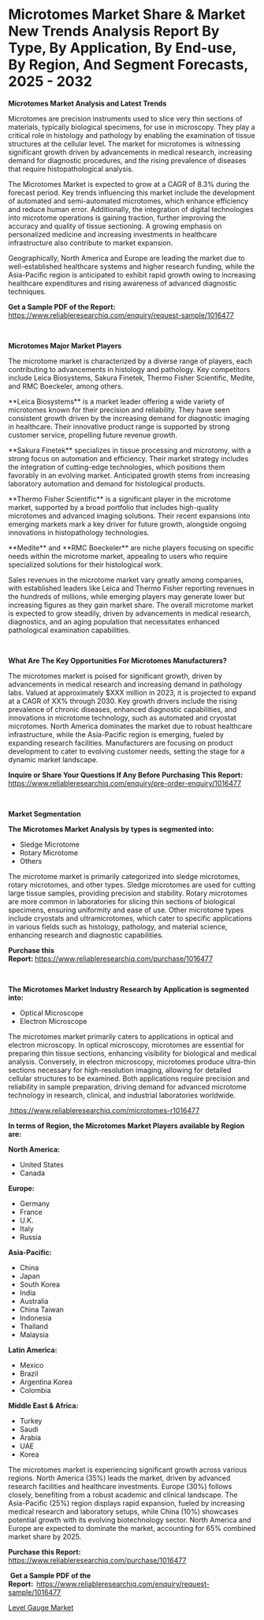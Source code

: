 <p><h1>Microtomes Market Share & Market New Trends Analysis Report By Type, By Application, By End-use, By Region, And Segment Forecasts, 2025 - 2032</h1></p><p><strong>Microtomes Market Analysis and Latest Trends</strong></p>
<p><p>Microtomes are precision instruments used to slice very thin sections of materials, typically biological specimens, for use in microscopy. They play a critical role in histology and pathology by enabling the examination of tissue structures at the cellular level. The market for microtomes is witnessing significant growth driven by advancements in medical research, increasing demand for diagnostic procedures, and the rising prevalence of diseases that require histopathological analysis.</p><p>The Microtomes Market is expected to grow at a CAGR of 8.3% during the forecast period. Key trends influencing this market include the development of automated and semi-automated microtomes, which enhance efficiency and reduce human error. Additionally, the integration of digital technologies into microtome operations is gaining traction, further improving the accuracy and quality of tissue sectioning. A growing emphasis on personalized medicine and increasing investments in healthcare infrastructure also contribute to market expansion. </p><p>Geographically, North America and Europe are leading the market due to well-established healthcare systems and higher research funding, while the Asia-Pacific region is anticipated to exhibit rapid growth owing to increasing healthcare expenditures and rising awareness of advanced diagnostic techniques.</p></p>
<p><strong>Get a Sample PDF of the Report:&nbsp;</strong> <a href="https://www.reliableresearchiq.com/enquiry/request-sample/1016477?utm_campaign=2449&utm_medium=2&utm_source=Github&utm_content=ia&utm_term=10042025&utm_id=microtomes">https://www.reliableresearchiq.com/enquiry/request-sample/1016477</a></p>
<p>&nbsp;</p>
<p><strong>Microtomes Major Market Players</strong></p>
<p><p>The microtome market is characterized by a diverse range of players, each contributing to advancements in histology and pathology. Key competitors include Leica Biosystems, Sakura Finetek, Thermo Fisher Scientific, Medite, and RMC Boeckeler, among others.</p><p>**Leica Biosystems** is a market leader offering a wide variety of microtomes known for their precision and reliability. They have seen consistent growth driven by the increasing demand for diagnostic imaging in healthcare. Their innovative product range is supported by strong customer service, propelling future revenue growth.</p><p>**Sakura Finetek** specializes in tissue processing and microtomy, with a strong focus on automation and efficiency. Their market strategy includes the integration of cutting-edge technologies, which positions them favorably in an evolving market. Anticipated growth stems from increasing laboratory automation and demand for histological products.</p><p>**Thermo Fisher Scientific** is a significant player in the microtome market, supported by a broad portfolio that includes high-quality microtomes and advanced imaging solutions. Their recent expansions into emerging markets mark a key driver for future growth, alongside ongoing innovations in histopathology technologies.</p><p>**Medite** and **RMC Boeckeler** are niche players focusing on specific needs within the microtome market, appealing to users who require specialized solutions for their histological work.</p><p>Sales revenues in the microtome market vary greatly among companies, with established leaders like Leica and Thermo Fisher reporting revenues in the hundreds of millions, while emerging players may generate lower but increasing figures as they gain market share. The overall microtome market is expected to grow steadily, driven by advancements in medical research, diagnostics, and an aging population that necessitates enhanced pathological examination capabilities.</p></p>
<p>&nbsp;</p>
<p><strong>What Are The Key Opportunities For Microtomes Manufacturers?</strong></p>
<p><p>The microtomes market is poised for significant growth, driven by advancements in medical research and increasing demand in pathology labs. Valued at approximately $XXX million in 2023, it is projected to expand at a CAGR of XX% through 2030. Key growth drivers include the rising prevalence of chronic diseases, enhanced diagnostic capabilities, and innovations in microtome technology, such as automated and cryostat microtomes. North America dominates the market due to robust healthcare infrastructure, while the Asia-Pacific region is emerging, fueled by expanding research facilities. Manufacturers are focusing on product development to cater to evolving customer needs, setting the stage for a dynamic market landscape.</p></p>
<p><strong>Inquire or Share Your Questions If Any Before Purchasing This Report:</strong> <a href="https://www.reliableresearchiq.com/enquiry/pre-order-enquiry/1016477?utm_campaign=2449&utm_medium=2&utm_source=Github&utm_content=ia&utm_term=10042025&utm_id=microtomes">https://www.reliableresearchiq.com/enquiry/pre-order-enquiry/1016477</a></p>
<p>&nbsp;</p>
<p><strong>Market Segmentation</strong></p>
<p><strong>The Microtomes Market Analysis by types is segmented into:</strong></p>
<p><ul><li>Sledge Microtome</li><li>Rotary Microtome</li><li>Others</li></ul></p>
<p><p>The microtome market is primarily categorized into sledge microtomes, rotary microtomes, and other types. Sledge microtomes are used for cutting large tissue samples, providing precision and stability. Rotary microtomes are more common in laboratories for slicing thin sections of biological specimens, ensuring uniformity and ease of use. Other microtome types include cryostats and ultramicrotomes, which cater to specific applications in various fields such as histology, pathology, and material science, enhancing research and diagnostic capabilities.</p></p>
<p><strong>Purchase this Report:&nbsp;</strong><a href="https://www.reliableresearchiq.com/purchase/1016477?utm_campaign=2449&utm_medium=2&utm_source=Github&utm_content=ia&utm_term=10042025&utm_id=microtomes">https://www.reliableresearchiq.com/purchase/1016477</a></p>
<p>&nbsp;</p>
<p><strong>The Microtomes Market Industry Research by Application is segmented into:</strong></p>
<p><ul><li>Optical Microscope</li><li>Electron Microscope</li></ul></p>
<p><p>The microtomes market primarily caters to applications in optical and electron microscopy. In optical microscopy, microtomes are essential for preparing thin tissue sections, enhancing visibility for biological and medical analysis. Conversely, in electron microscopy, microtomes produce ultra-thin sections necessary for high-resolution imaging, allowing for detailed cellular structures to be examined. Both applications require precision and reliability in sample preparation, driving demand for advanced microtome technology in research, clinical, and industrial laboratories worldwide.</p></p>
<p><a href="https://www.reliableresearchiq.com/microtomes-r1016477?utm_campaign=2449&utm_medium=2&utm_source=Github&utm_content=ia&utm_term=10042025&utm_id=microtomes">&nbsp;https://www.reliableresearchiq.com/microtomes-r1016477</a></p>
<p><strong>In terms of Region, the Microtomes Market Players available by Region are:</strong></p>
<p>
    <p> <strong> North America: </strong>
        <ul>
            <li>United States</li>
            <li>Canada</li>
        </ul>
        </p> 
    <p> <strong> Europe: </strong>
        <ul>
            <li>Germany</li>
            <li>France</li>
            <li>U.K.</li>
            <li>Italy</li>
            <li>Russia</li>
        </ul>
        </p> 
    <p> <strong> Asia-Pacific: </strong>
        <ul>
            <li>China</li>
            <li>Japan</li>
            <li>South Korea</li>
            <li>India</li>
            <li>Australia</li>
            <li>China Taiwan</li>
            <li>Indonesia</li>
            <li>Thailand</li>
            <li>Malaysia</li>
        </ul>
        </p> 
    <p> <strong> Latin America: </strong>
        <ul>
            <li>Mexico</li>
            <li>Brazil</li>
            <li>Argentina Korea</li>
            <li>Colombia</li>
        </ul>
        </p> 
    <p> <strong> Middle East & Africa: </strong>
        <ul>
            <li>Turkey</li>
            <li>Saudi</li>
            <li>Arabia</li>
            <li>UAE</li>
            <li>Korea</li>
        </ul>
    </p>
    </p>
<p><p>The microtomes market is experiencing significant growth across various regions. North America (35%) leads the market, driven by advanced research facilities and healthcare investments. Europe (30%) follows closely, benefiting from a robust academic and clinical landscape. The Asia-Pacific (25%) region displays rapid expansion, fueled by increasing medical research and laboratory setups, while China (10%) showcases potential growth with its evolving biotechnology sector. North America and Europe are expected to dominate the market, accounting for 65% combined market share by 2025.</p></p>
<p><strong>Purchase this Report: </strong><a href="https://www.reliableresearchiq.com/purchase/1016477?utm_campaign=2449&utm_medium=2&utm_source=Github&utm_content=ia&utm_term=10042025&utm_id=microtomes">https://www.reliableresearchiq.com/purchase/1016477</a></p>
<p>&nbsp;<strong>Get a Sample PDF of the Report:&nbsp;&nbsp;</strong><a href="https://www.reliableresearchiq.com/enquiry/request-sample/1016477?utm_campaign=2449&utm_medium=2&utm_source=Github&utm_content=ia&utm_term=10042025&utm_id=microtomes">https://www.reliableresearchiq.com/enquiry/request-sample/1016477</a></p>
<p><strong></strong></p>
<p><p><a href="https://github.com/mynaoanes/Market-Research-Report-List-1/blob/main/level-gauge-market.md?utm_campaign=2449&utm_medium=2&utm_source=Github&utm_content=ia&utm_term=10042025&utm_id=microtomes">Level Gauge Market</a></p></p>